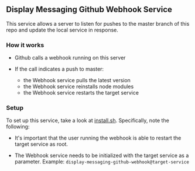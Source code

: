 ## Display Messaging Github Webhook Service

This service allows a server to listen for pushes to the master branch of this repo and update the local service in response.

### How it works

- Github calls a webhook running on this server

- If the call indicates a push to master:
    - the Webhook service pulls the latest version
    - the Webhook service reinstalls  node modules
    - the Webhook service restarts the target service

### Setup

To set up this service, take a look at [install.sh](../e2e-test-runner/install.sh). Specifically, note the following:

- It's important that the user running the webhook is able to restart the target service as root.

- The Webhook service needs to be initialized with the target service as a parameter. Example: `display-messaging-github-webhook@target-service`